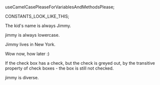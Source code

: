 useCamelCasePleaseForVariablesAndMethodsPlease;

CONSTANTS\_LOOK\_LIKE\_THIS;

The kid's name is always Jimmy.

jimmy is always lowercase.

Jimmy lives in New York.

Wow now, how later :)

If the check box has a check, but the check is greyed out, by the transitive property of check boxes - the box is still not checked.

jimmy is diverse.
